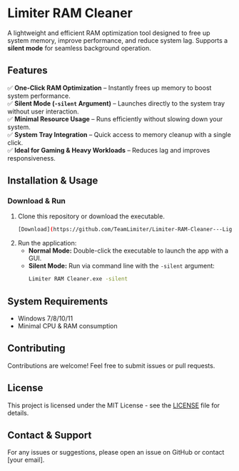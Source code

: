 # Limiter RAM Cleaner

A lightweight and efficient RAM optimization tool designed to free up system memory, improve performance, and reduce system lag. Supports a **silent mode** for seamless background operation.

## Features

✅ **One-Click RAM Optimization** – Instantly frees up memory to boost system performance.  
✅ **Silent Mode (`-silent` Argument)** – Launches directly to the system tray without user interaction.  
✅ **Minimal Resource Usage** – Runs efficiently without slowing down your system.  
✅ **System Tray Integration** – Quick access to memory cleanup with a single click.  
✅ **Ideal for Gaming & Heavy Workloads** – Reduces lag and improves responsiveness.  

## Installation & Usage

### **Download & Run**
1. Clone this repository or download the executable.
   ```sh
   [Download](https://github.com/TeamLimiter/Limiter-RAM-Cleaner---Lightweight-Memory-Optimization-Tool/releases/tag/v1.1.2)
   ```
2. Run the application:
   - **Normal Mode:** Double-click the executable to launch the app with a GUI.
   - **Silent Mode:** Run via command line with the `-silent` argument:
     ```sh
     Limiter RAM Cleaner.exe -silent
     ```

## System Requirements
- Windows 7/8/10/11
- Minimal CPU & RAM consumption

## Contributing
Contributions are welcome! Feel free to submit issues or pull requests.

## License
This project is licensed under the MIT License - see the [LICENSE](https://github.com/TeamLimiter/RAM-Cleaner---Lightweight-Memory-Optimization-Tool/blob/e18a13f81ded2ff3204930efca89bbdb853cab68/LICENSE) file for details.

## Contact & Support
For any issues or suggestions, please open an issue on GitHub or contact [your email].

